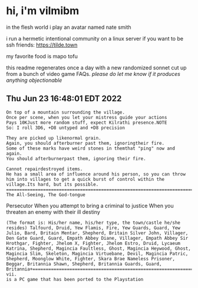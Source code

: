 # hi, i'm vilmibm

in the flesh world i play an avatar named nate smith

i run a hermetic intentional community on a linux server if you want to be ssh friends: https://tilde.town

my favorite food is mapo tofu

this readme regenerates once a day with a new randomized sonnet cut up from a bunch of video game FAQs.
_please do let me know if it produces anything objectionable_

## Thu Jun 23 16:48:01 EDT 2022

    On top of a mountain surrounding the village.
    Once per scene, when you let your mistress guide your actions
    Pays 10KJust more random stuff, expect Kilrathi presence.NOTE
    So: I roll 3D6, +D8 untyped and +D8 precision
    
    They are picked up likenormal grain.
    Again, you should afterburner past them, ignoringtheir fire.
    Some of these marks have weird stones in themthat "ping" now and again.
    You should afterburnerpast them, ignoring their fire.
    
    Cannot repairdestroyed items.
    He has a small area of influence around his person, so you can throw him into villages to get a quick burst of control within the village.Its hard, but its possible. =============================================================================9
    The All-Seeing, The God-tongue    Persecutor When you attempt to bring a criminal to justice
    When you threaten an enemy with their ill destiny
    
    (The format is: His/her name, his/her type, the town/castle he/she resides) Talfourd, Druid, Yew Flamis, Fire, Yew Guards, Guard, Yew Julio, Bard, Britain Mentar, Shepherd, Britain Silver John, Villager, Den Gate Guard, Guard, Empath Abbey Diane, Villager, Empath Abbey Sir Hrothgar, Fighter, Jhelom X, Fighter, Jhelom Estro, Druid, Lycaeum Katrina, Shepherd, Magincia Faultless, Ghost, Magincia Heywood, Ghost, Magincia Slim, Skeleton, Magincia Virtuebane, Devil, Magincia Patric, Shepherd, Moonglow White, Fighter, Skara Brae Nameless Prisoner, Beggar, Britannia Shawn, Shepherd, Britannia Guards, Guard, Britannia+=============================================================================+| vii.
    is a PC game that has been ported to the Playstation
